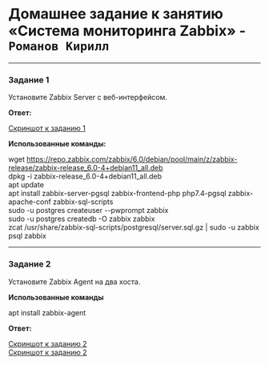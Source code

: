 # Домашнее задание к занятию «Система мониторинга Zabbix» - `Романов Кирилл`


---

### Задание 1 

Установите Zabbix Server с веб-интерфейсом.

**Ответ:**

[Скриншот к заданию 1](https://github.com/Monoroki/gitlab-hw/tree/main/img/zabbix1.png)

**Использованные команды:**

wget https://repo.zabbix.com/zabbix/6.0/debian/pool/main/z/zabbix-release/zabbix-release_6.0-4+debian11_all.deb  
dpkg -i zabbix-release_6.0-4+debian11_all.deb  
apt update  
apt install zabbix-server-pgsql zabbix-frontend-php php7.4-pgsql zabbix-apache-conf zabbix-sql-scripts  
sudo -u postgres createuser --pwprompt zabbix  
sudo -u postgres createdb -O zabbix zabbix  
zcat /usr/share/zabbix-sql-scripts/postgresql/server.sql.gz | sudo -u zabbix psql zabbix   
 
---

### Задание 2 

Установите Zabbix Agent на два хоста.

**Использованные команды**

apt install zabbix-agent

**Ответ:**

[Скриншот к заданию 2](https://github.com/Monoroki/gitlab-hw/tree/main/img/zabbix2.1.png)  
[Скриншот к заданию 2](https://github.com/Monoroki/gitlab-hw/tree/main/img/zabbix2.2.png)


